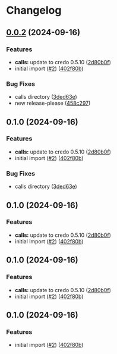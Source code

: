 # Changelog

## [0.0.2](https://github.com/2060-io/credo-ts-didcomm-ext/compare/@2060.io/credo-ts-didcomm-calls-v0.0.1...@2060.io/credo-ts-didcomm-calls@v0.0.2) (2024-09-16)


### Features

* **calls:** update to credo 0.5.10 ([2d80b0f](https://github.com/2060-io/credo-ts-didcomm-ext/commit/2d80b0ff45944b588c528a37b885a977d8061f2a))
* initial import ([#2](https://github.com/2060-io/credo-ts-didcomm-ext/issues/2)) ([402f80b](https://github.com/2060-io/credo-ts-didcomm-ext/commit/402f80bd45453cc3850eba922f528143b54fd7ac))


### Bug Fixes

* calls directory ([3ded63e](https://github.com/2060-io/credo-ts-didcomm-ext/commit/3ded63e34cff2914dc2a28192e54ac2530371811))
* new release-please ([458c297](https://github.com/2060-io/credo-ts-didcomm-ext/commit/458c2976fb6ccc501e43bb7aa3a4f8dc76b72af7))

## 0.1.0 (2024-09-16)


### Features

* **calls:** update to credo 0.5.10 ([2d80b0f](https://www.github.com/2060-io/credo-ts-didcomm-ext/commit/2d80b0ff45944b588c528a37b885a977d8061f2a))
* initial import ([#2](https://www.github.com/2060-io/credo-ts-didcomm-ext/issues/2)) ([402f80b](https://www.github.com/2060-io/credo-ts-didcomm-ext/commit/402f80bd45453cc3850eba922f528143b54fd7ac))


### Bug Fixes

* calls directory ([3ded63e](https://www.github.com/2060-io/credo-ts-didcomm-ext/commit/3ded63e34cff2914dc2a28192e54ac2530371811))

## 0.1.0 (2024-09-16)


### Features

* **calls:** update to credo 0.5.10 ([2d80b0f](https://www.github.com/2060-io/credo-ts-didcomm-ext/commit/2d80b0ff45944b588c528a37b885a977d8061f2a))
* initial import ([#2](https://www.github.com/2060-io/credo-ts-didcomm-ext/issues/2)) ([402f80b](https://www.github.com/2060-io/credo-ts-didcomm-ext/commit/402f80bd45453cc3850eba922f528143b54fd7ac))

## 0.1.0 (2024-09-16)


### Features

* **calls:** update to credo 0.5.10 ([2d80b0f](https://www.github.com/2060-io/credo-ts-didcomm-ext/commit/2d80b0ff45944b588c528a37b885a977d8061f2a))
* initial import ([#2](https://www.github.com/2060-io/credo-ts-didcomm-ext/issues/2)) ([402f80b](https://www.github.com/2060-io/credo-ts-didcomm-ext/commit/402f80bd45453cc3850eba922f528143b54fd7ac))

## 0.1.0 (2024-09-16)


### Features

* initial import ([#2](https://www.github.com/2060-io/credo-ts-didcomm-ext/issues/2)) ([402f80b](https://www.github.com/2060-io/credo-ts-didcomm-ext/commit/402f80bd45453cc3850eba922f528143b54fd7ac))
